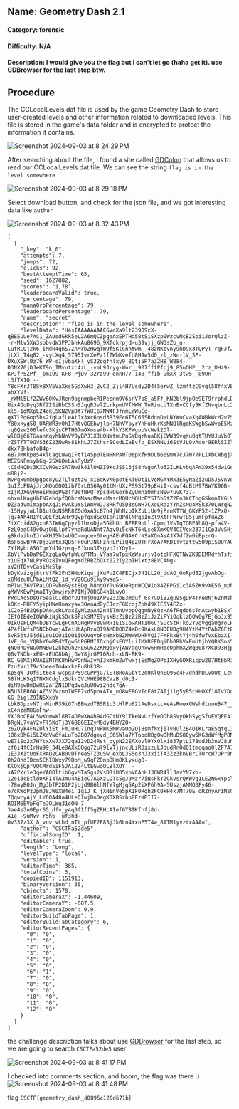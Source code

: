 ## Name: Geometry Dash 2.1
#### Category: forensic
#### Difficulty: N/A
#### Description: I would give you the flag but I can't let go (haha get it). use GDBrowser for the last step btw.

## Procedure
The CCLocalLevels.dat file is used by the game Geometry Dash to store user-created levels and other information related to downloaded levels. This file is stored in the game's data folder and is encrypted to protect the information it contains.

![Screenshot 2024-09-03 at 8 24 29 PM](https://github.com/user-attachments/assets/5d3f726b-8667-4274-b5c7-a2f9c8edfc3a)

After searching about the file, i found a site called [GDColon](https://gdcolon.com/gdsave/) that allows us to read our CCLocalLevels.dat file. We can see the string ```flag is in the level somewhere```.

![Screenshot 2024-09-03 at 8 29 18 PM](https://github.com/user-attachments/assets/184c550c-6cab-4d86-829b-59c74c058270)

Select download button, and check for the json file, and we got interesting data like ```author```

![Screenshot 2024-09-03 at 8 32 43 PM](https://github.com/user-attachments/assets/1547de0d-5d4c-4319-ab49-3ca7ea8e6552)

```
[
  {
    "_key": "k_0",
    "attempts": 7,
    "jumps": 72,
    "clicks": 92,
    "bestAttemptTime": 65,
    "seed": 1627882,
    "scores": "1,78",
    "leaderboardValid": true,
    "percentage": 79,
    "manaOrbPercentage": 79,
    "leaderboardPercentage": 79,
    "name": "secret",
    "description": "flag is in the level somewhere",
    "levelData": "H4sIAAAAAAAAC6VdXa9lt239Q9cX-qBEEUUe7AC1_ZAUsdGkk5eL2A6mQCZpgaAxEPTHd58tSiSXzp0WzcvMcB2SoiiJorQlzZ--r-Mlv5XW3sobvdW3PPJbnkAu8696_9Xfckrpjd-u39vjj_GW3sZb_u-LufRLOj2k6_iMdH4qnS7ZnMrbZHwqTW9f5KlCnhtwm__48zNKbvny9hD9x3TQPyT_rgFJfZjeEy3_HzF1XX0qm4vZ_Hn5q9rts5b_LxU3Nf0dNS9_-jLXl_T4q82_-vyLXq4_5795IvrXePz1fZWbKvefU8H9w5d0_zl_zWn-lV_SP-UXuXSWl9z76_WP-sIjvbaXkl_yS32oqfnlxy9_8Qtj5P7a32H8_W884-D3NX70jDJeKT9n_IMvutxc4zL_-vmL9Jryg-Wnr__907fffPfpj9_85uOHP__2rz_UHz9-KPJfP5ZPf__pm199_KF8-PjDv_32rz99_ennH77-148_ff1b-umXX_3tw5__89OH-t3fTX1Or--Y8cFXrJT8Sv8XV5VaXks5GdXwH3_2vC2_Zjl4H7Usdy2D4l5erwZ_lzm4tzC9yql58f4xVE3Ka6_vWvwvk7fli7VSu_jaaFu4JnpNp192Q_3al1Rzf-abXYVf-_rWMl5Lf2ZWv80KvJRen9agnmpbeR1Peenm9V6snV7b8_a5Ff_KN2bl9jpOe9ET9frphdLDj-Uix4OqDyq3RfZISiBbCSSnSJqqR3vlZLrkpmUVfMWW_TuRiucUTXnEvCCfy5KfZNvqbnLc2h7cbPQtXZKJ57rLnxxMyzGZmvdMphHtaRloApo3TXeJ_a5Aq4uhR3_lDhXuHWiJDhVHdwPMgwIKpAYPlhQ8WFKL5FhkyfYza-kl5-1gMXpLZ4okL5KN2VpDf7fWUI67NW4FJfnmLeWuCq-qXTlPqGop5hs2fgLafLeAtJx3xc6osd3B39Ec6T5C65SRdonDaLNYWuCvaXqAWBkWcM2v7SVvkBbYX77II21pMmnyiLTVn2uS7FxYczKRCVQEOgICNqqOaKPqAbA_AyWC5It1lpfiG19JZ1dpCAwwVEVi8SoG4Hhmk6Kym6tmKLISAtigKhKLq_QMhKafXqh9td-Y80xkyg50_UARWR3v0hI7HtvQGEbvjlpH7NhVYpyrYnHuHkrKsMNQlRgoKSWgbSwWvoE5Mzxap--q0Qzw206lefcSKjsCFTH67mOXmse4b-XlkY3KFWgupVcWek2Ol-wl8Bj66TGaanKqyhbNnVV0yBPJ1XJUONatmLPuSYDqrNuaBKjGWW39vqKu0qtTUYUJuVbQT2XrF0dvckRyh3yVbltagRHVtRDlqVEkd5TPxjwbNtvvvNh7CtJzvjNSgrJu3XSaNtmb2ToFbiA7DVm2xuonIepxOiSOruIWyRFdNblnacZu3ZOte7LRexjRwJ4xOLp6RFeP6OrB0RxJ0HJzsvdARwC6opiHxancZI1kbC2Bfjt_Xv22JZtN78GqQF3yLeYiLeYiLYVu22Ku0SzXuCvWZjIx6v7duiUb3UUDZ0mmM2_3NE0h8lZTgj9aqZHskZRY5qRllZmHK2J10FajE2p0Qo098EpIZqzfBlJ0C1EkwQsqXpZJU2mzUXVLtVjLFmvZJJKWpDnuu36qvcYxqxIO6BaBbhU9uqRHl3RwSbfoNwHmWB2OLuLoIo6Dqg2JHWnEHjCib0b0zbAeMIx2zpgZoNkmsaoSqyqxqj1l657DAXWNXwXKJjmSu-rZSTfTT9GVS36Z23NwRs81khLJ7ZthsrSCodLZaEvfb_ESXNNLi6StVJL9vAdur9ERlSIZlibKbKZUW-dkx78HbafoB4p-oB7JMKkp854klCagLWwqIFtfi45p0TENHNPAMT06pkfH9DCb669mW7cJ7M77FLiXbCWbgjXdd46O4ugojo7i6Ci3mTB1swTdI_phRD-MEZSNFmsybGq-2SX6QeLAkRyUzV-tCSdNQDs3KXCvNGezSA7Nwik4ilONZI9kcJSS13jS8hVgoAlo62ILKLvbqAFmX9x54dwiGeZqLjmSFEnrY8O478F1V6dI9k3DNbqmRtfU6JoaXVNL1BVTY6ZYDYpjR-m88j2-MvPgx0mb9pgpc8yU2TLluztzG_xi6dKVK0potEkT0DtILVoMGAYMx3E5yNaZi2uD5JSVnVdwzNPZ0uib_YpJYebga7D6iYJjXr9-3uIZLFUAjJroNOoGOO1ib7GrL0S6Ay01tM-UXzPS9St79pE4iI-csvf4cBtM97BWYK96B-xIjRJXGyPmeiPmeqPGzTf9efWPQTYpsdHOGorbZyOmhiOmhsNSw7uvK737-mhxmlKagHbFN7ebdpfQQhcaMascMascMascMQUcMQUcPY5T5b5tZ2Pn3XCTngGSkmnIKGLV6w2qp0ClrYNdNqYIHQgbIia0axKT0cExNA7t4LI61ExGLd8bMTsdMTsdMTsdI8TGpWxPG8NtVzqagLZRP1yurEAHYGawd757zzQK9G1TTIBHTICHJcDTH7qBKqa_7AIfAhLzX0kUyZjry9r9rIZ0Q8SArSGmuBITYLH0-DZ3advmimapbAXqJiPvAkuYSiWmvWJJ8RRfO5D3sGWH7CXeLRazYYnZsNQ4MSk370LWrqNZTdbOs9TJYktdNi7OfrEpFNdXElNpiam0xFRaLJUuzo49uqRF58XUWBo4byavthCVHleOEnNlibmydHBb325z5B490mG1JQzrYOGOgER7Yr4slk1nR7vuxhXkY--15HyyjwLlD1utDqN5RR8Z0d0xA5cB7h4jWhNzbIkZuLiUe9jPrnKTYW_GKYP52-1ZPxQ-jq74Ah4HIYCuQEf3LAHr9QvpfqxdScOIenIBPdlNPqpIoZT9XtFFWrwTB5jumFpfdAZ6-7iXCcid82gxnR3IW6qCpyzl1hroDja5GihUc_BFBR9bLl-Cpmp1VsTqTOBPAh8Q-pfa4V-FzL9edC49vOwjQNLlpf7yhaRdUANnt7AqvOi5cNkT6kLse8XmKQV4CIVcx237I1Cp3VvSHjyNDijXIgeoUF9f2uwLSdXPHJUeXngcdXnyfWRJ-g8kdaiknIJrwXHJ5b1wUQC-mqcev6tegHAEuFQAKCrNSaKOnAsAJX7dfZwGiEpzrQ-RsF66wB7A7Dj32mtx3QB5Fk0uPJNlFznHLPiiQ4p20THrXoA7AKDITvtzttw5O9p1S0UYAULAHbzocRBmy8hnx74k6u7YcxxmzXVTdRCdEDsoe0HnJ-ZYfMybt8SOIgrYdJGzpsq-6Jkuu3TsgvoJiYOy1-XbVlPvbDaPGEXzgLaOyfpWuqPTMs_VYaa7wTpxKeWsurjv1otpHFXQTNvZK9DEMRdfhTsfi0XPm6PE7eaLJqB3K027SnLLo-x1uEqX7NLPyROz8IvuQFegYdZRBZbQXt222Iy2oIHlxtz8EVCANg-xV2HTDvvCasiMc5lp-bDyKvizgj8trVfFk2Fn3HNoKiqu_jXuPuZC4FECjxJ41LL2O_ddAO_OoRpd52jgvAbOg-x8MdzuULPbALMtQZ_1d_vV2QEu9iky9waq5-mPIwL36VTPaLODFvboSyst8Dg_h8ngOY0uG9OeRpnWCQWid84ZFPGi1c3A6ZK9vXE56_nphlK8bG_-gMWVKEwPjmaITyQmwjrxP7INj7QDGQ4h1LwyO-PRdLAcSDsQr6ealCIdbdYU1tmjUu1APE93ZbE3mquf_6s7GDiBZqu95gDP4TreBNj6ZnMshEB2gH158AAhkF0NFCm8eXoCIXcsMTvAleMOTmQHkAM6cOhhCtdwep7CNYEirglGPhB6h6cdPCfiOsk8PnHNFcZzdNpxdOxxdH7VI4c95bMIHVIOmRaK295TpB9IPRAxpHnE1VT1eKQeSHoHEUR8veQYsJLQq3IMNOkHcgxYrYUctZCjFgcSLDwGvvQDkXd4ihtIshIRDQVB9GbU9VnA5vosQGt9FsEHQnpopjpkHEiDBlfEOW8h7UAKIs55C-kOKc-RUFY5yipHWeUoaxyax3OeoAdDyEJczF6KcojZpKd9XIE5Y4EZx-1C2oE4B2Q6pDAeLcRLYaxZyMlzaA42n4iTmnUvbpQqgmNy8QzHA6fPqdo6sTnAcwyb1BSxTcPmWA6AEMgOaMjRoFxyJ2GaRxIijAAdMk4tWZ9RBGeRhdQDSYgwAr5omOoXUA8kIcII0GGKGxyqZfCuUsNJhppgSZOHESAE8gF4JYJKBJVgj2s4KS2kHkhChBGgQ8YVhPPhQhIijAAdMgdQXQMo5BrA7ccoYP1dARwRHUei27FpTkdGHX588xHbGJcDxEds4yO2Mab6xJgjKRL0HPGPGfWMo_kHZhcLaQdSEHG5Fg3Mo2hgHqU8oSzMJRZSEPF1H0ffGpiPLUQQCZoxb1mItxBzv4UIIkEz5j8L8W3hwwT7isFEKwUdKUcWIUc-IEfOIEdeIQWNkiNjkSOrkSPzkSM7ElyskBzZiBzZiBzZiJzZiFY1OqklzDQW0g7EjGoJx95CPA-OIkUsFLQM4bDBYcwLgFCnACHgRVy8VwRH1EISIowAHTIO6CjSUcStRTko2YvgVgqaUgroLRBkl4zVsGC63gom5wtJiDACdMg4YBxKBioZqGSgtX4pwYFnT0atYt6kCCNACLiSKqEIoQihCCMH9lrCTtrMBQrAvNkaNljDCKIyLjVWtX5oNnRtg_lYtWTkcJF5FTQOnrvoKh5KFIJFz1DRTgjwUw63BlAlAcE5WRFX0Y7t1rHt3bkGL5JR6QF4T3RcHS1rT6QdUu3Q7D2qYtujC6bnMD_zPyfwrrswp0BHQBBI6H7GfUzVEhCcqhVxDcAY_RgycRXxAAZzxgnBXez2IodS30CMyciq4Ym0Q6odmhtaE_Sko6EVwhbVEg-4P4flWfsPSNCbOwmjAIaiUbApRzuQI9AMDDQDZ4aBc9KAxL8NDEUDg9U4YtM4YtPAbZ6FtEOqHZp9s6gYeFQwoskRneSIYIL7GsrDyOImHsGIJhjRBCOaYEQTjGiCEU2OiCZHRJMjoskR0eSIaOIi2l3FnjCQ9ISBpCcMJD3hVqPqYVTDqIVRiXlXRcgB6SmQUcQD_SngdchTICPgfLs8MLDgJ0g7pNqhuWGNgp4jGKlq6Q7pByIbme7NGDN6xpjR8zgQCE49NwQgVVQR59DcEBhPgYwiGZVmFPGOyhhmVpVPpB1S7dDsHT7FvHunWEAGOLxg0OkFg47yMLJ4gJ8CLq6rEuebQgjwU4BQhFApoYh3ZsEo1AtGoYW0Q6odmr3Dp5h37xQLCIPD6xG7KmzV9YoBo2JIqRhBjg-5vR5jtJ5jdELeuiOO1iOO1iOOVgybFcNmxbBZMWxWDHkVQ17FKFkxBtYj4h0fwfvxEbzXI-JVF_Gm_YQBhY6wREdYIgw6hPGBMIIQxhjCsEQYluiIMXREFDqiDh0RhVxEmUtjhYQRKSns5KwCfdXL06rTYWQoroByD8vet-gNQ0nDyNGOMNBwI2khzuh2RL6G6ZZKMQoxyjAW7aqOhxw6HmHoeOphmXZWqB087XCD93Hjpz6esOw9kN4xNeo4xvsRyDpuBPeOkaxj4Oo4qPFkRu8YKfoxyvsR_foR_TrukS8p750J-Q6vTNDh-xEU-xEUO8bAjjGwY8jrGPI6Rrh-xLN-RK9-RC_G6MXjKUAIZNThK8hHwPOnWwIyh13xmkm2wYwxjjEsMgZOPsIXHyGOXRicpw207HtbbR39buvoGZfPPY6zZWnLZpYlO89-Pzu2Vr179cSbeeeIm4xxkzFu8hk3R-Kp5qW_3OfsIt6e4_wcpg3P59cGPPjG7lETBRoAGbYt2d0KlQnEQ95c4F7dhdhDLvOUt_LcV00XYm_niQOK0RXoFOl4G_WiG9Dx9YkFNLuroYgd8uR45_SiCeh4opUb2NTAZjgfz-58fHcK5q1TNXNCdglxSdkrQVtMHE98BCVzB_d0cI-diM9ewDmDwRl2aF2N10Pq3vgJuUOvi2ndc7qA-N5U5lER6AjAZ3V2VznnIWFF7sd5poxATx_uO8wE8GvIcF8tZAIj1lg5yB5cHHOXf18IvYDotQGHnocdip4uU8B1SxXZLwrk4d7Y8ICrC7mP_bOceDFxcTi6Ay1g1xQYu-GG-2iglZ9INSXxbY-LbkBDpxvN7jnMinR39iQ7hBBwzdTB5R1c3tHlPb62lAeDsxicxeAsRmexOWshdtuueB47_j0GeGuAtwZEsOEuNBaPuJsAw92CnFoEvCPgHbvHqJ3cv_ahSsUcNg_MK7JTTnG7YLNzKGKdQ-xC4nzaM8GoFnw-VXJBoCEAL5wKnmwWl8B74OBwXW4h94dGCtDY91TkeNvUzfYeODh8SVyOkhSygSfuEVQPEAJesT9nSwFyVRCcuQVfXLsQe3JNPGD0Hhu3REkJXrS6kHYg8ZG-DRgNL7vaY2vFl5KdTj3Y6BE6EIZyM8dy4BHYZO-26ZOyk4FNZUlYiEt_FmJuHU7InqJNRWK5MRvaOo2Oj8smfNxjITvBulZB4OIKLraESqtqL3hoNejwMB0eJvQwgYcJPGw5l2poCZzlTr8tFoFCGrivgfsauM8SN-1O6xDhGi5LZXdVw6faLuTo2B07dgevd_C65Wla7hTopoHBgQwOhMuDS8Cyw5KG3dWfMgP8NcBfA_zlLvexAyi_uCtgJcF7FhcAtReovV3KK-wE7iSq2x7HYtxXw7JX72qa12vD24Rst_bypN22EAXovl9YxOlxi837ptL178ddJb3nVJ8uNrcsBVmpj7Wm9CeiVs1lfop-zf6i4fCIrHu99_34Le8AXkCOgq72ul9lvTjjncULiR0ixzuLJdudRn0dO1tmoqao0l2F7A7krXKrlbugfkJyQOuxZA-1E3JXItUoFXRAQ2CAB0vDTreeSTZ3uSw_exbL3S5o3hJ3xiiTA3Zz3knVBrLTUrcW7UPrBNTqQ_NWx5KduxGEiN7pCJjWzr2WspB6IPFZlJLj8mOJOBr6j3saJTsBdkXYulgrqpc2Yaw0iEE5LkpKjouSkm1RMhy_JlPDicwVGTsmLLvb5LcQmyBnaXGxshmMjouVLeB0MmYcmTHjyNwPJL6duwD3HD5DmzG0GUOb2SpoKpS4si9XaAlvvpXiPkYOB1B4OG2h2Wwt6-Oh28hdIDcnSChIBWxy79DpM_w9qFZQnpQHm8KLyxugO-KlOkjQprVQCMrd5iF5JAi2Z4LtEGwoOLBlXOY__-sA2PYr1e3qeYAODltibGgvMTaSgs2VsDRiUO5vpVCAnHJ36WR4ll3avYN7xb-12e13cEtld0XFI4TA3mu4ABieC7AGXzLOTs5gJ9Mzr7iNsFkYZGkVsrQKWVq1LE2NGxYpslc5I1l3SubW7A2I7ehPGUjiKiRx1ZI4dr9b61Kyr2rigGI0AR0uxi9--78wyB0Jn_MgJbfP2D1P2jUjd9B6lhNfYlgMjq5Ap2iXP6h9A-5UszjANMQ3Fy46-o7cKWgPzJpmJ8JW0XW4ei_1qIJ_K_jXNinVe5pX1F0Rgh2FC0kH4k7MT70E_oRZnyArIMsC5kRLNPaLgRQKadVByaCpp4GXYYonSwGmBncgeTJ0cBjMytShQ8LraAvwzRSfEi7E4BuYTQlmW2Loa-7QqwcyAjY_LY60A48a4ULeQlwjDnDegK0XBSzbpREzKBII7-ROIM5EVpFqTeJOLWq31oON-7-3ae4s3n0EprS5_dfv_y4q3f1ff5gZRHcAIef6T8TKfhfj8d-A1e_-9uMvv_r5h6__uf3hd-0v337z3X_8_vuv_vLhd_nTt_pfUE2F85jJk6Ln4YxnP5T4w_8ATM1yvztxAAA=",
    "author": "CSCTFa52de5",
    "officialSongID": 1,
    "editable": true,
    "length": "Long",
    "levelType": "local",
    "version": 1,
    "editorTime": 365,
    "totalCoins": 3,
    "copiedID": 1151913,
    "binaryVersion": 35,
    "objects": 1578,
    "editorCameraX": -1.44609,
    "editorCameraY": -607.5,
    "editorCameraZoom": 0.9,
    "editorBuildTabPage": 1,
    "editorBuildTabCategory": 6,
    "editorRecentPages": {
      "0": "0",
      "1": "0",
      "2": "0",
      "3": "0",
      "4": "0",
      "5": "0",
      "6": "1",
      "7": "0",
      "8": "0",
      "9": "0",
      "10": "0",
      "11": "0",
      "12": "0"
    }
  }
]
```

the challenge description talks about use [GDBrowser](https://gdbrowser.com/) for the last step, so we are going to search ```CSCTFa52de5``` user

![Screenshot 2024-09-03 at 8 41 17 PM](https://github.com/user-attachments/assets/3703c50d-95b5-4440-b5af-ed806c8ae015)

I checked into comments section, and boom, the flag was there :)
![Screenshot 2024-09-03 at 8 41 48 PM](https://github.com/user-attachments/assets/540bdf6b-0cd7-4c0e-81b1-9173955fab57)

flag ```CSCTF{geometry_dash_d0895c120d671b}```
